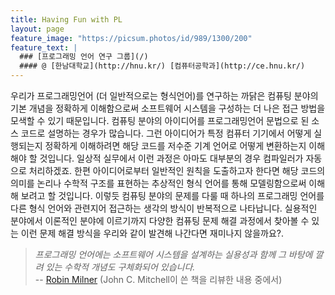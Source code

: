 ```yaml
---
title: Having Fun with PL
layout: page
feature_image: "https://picsum.photos/id/989/1300/200"
feature_text: |
  ### [프로그래밍 언어 연구 그룹](/)
  #### @ [한남대학교](http://hnu.kr/) [컴퓨터공학과](http://ce.hnu.kr/)
---
```


우리가 프로그래밍언어 (더 일반적으로는 형식언어)를 연구하는 까닭은 컴퓨팅 분야의 기본 개념을 정확하게 이해함으로써
소프트웨어 시스템을 구성하는 더 나은 접근 방법을 모색할 수 있기 때문입니다.
컴퓨팅 분야의 아이디어를 프로그래밍언어 문법으로 된 소스 코드로 설명하는 경우가 많습니다.
그런 아이디어가 특정 컴퓨터 기기에서 어떻게 실행되는지 정확하게 이해하려면 해당 코드를
저수준 기계 언어로 어떻게 변환하는지 이해해야 할 것입니다. 일상적 실무에서 이런 과정은
아마도 대부분의 경우 컴파일러가 자동으로 처리하겠죠. 한편 아이디어로부터 일반적인 원칙을
도출하고자 한다면 해당 코드의 의미를 논리나 수학적 구조를 표현하는 추상적인 형식 언어를 통해
모델링함으로써 이해해 보려고 할 것입니다. 이렇듯 컴퓨팅 분야의 문제를 다룰 때
하나의 프로그래밍 언어를 다른 형식 언어와 관련지어 접근하는 생각의 방식이 반복적으로 나타납니다.
실용적인 분야에서 이론적인 분야에 이르기까지 다양한 컴퓨팅 문제 해결 과정에서 찾아볼
수 있는 이런 문제 해결 방식을 우리와 같이 발견해 나간다면 재미나지 않을까요?.
 
> *프로그래밍 언어에는 소프트웨어 시스템을 설계하는 실용성과 함께 그 바탕에 깔려 있는 수학적 개념도 구체화되어 있습니다.*
> <br> -- [Robin Milner](https://en.wikipedia.org/wiki/Robin_Milner) (John C. Mitchell이 쓴 책을 리뷰한 내용 중에서)
